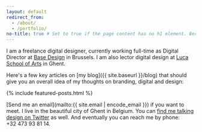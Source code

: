 ```yaml
---
layout: default
redirect_from:
  - /about/
  - /portfolio/
no-title: true # Set to true if the page content has no h1 element. Because if it has, we don't want the header text to be a h1.
---
```


I am a freelance digital designer, currently working full-time as Digital Director at [Base Design](https://basedesign.com) in Brussels. I am also lector digital design at [Luca School of Arts](http://www.luca-arts.be) in Ghent.

Here's a few key articles on [my blog]({{ site.baseurl }}/blog) that should give you an overall idea of my thoughts on branding, digital and design:

{% include featured-posts.html %}

[Send me an email](mailto:{{ site.email | encode_email }}) if you want to meet. I live in the beautiful city of Ghent in Belgium. You can [find me talking design on Twitter](https://twitter.com/bytte) as well. And eventually you can reach me by phone: +32&nbsp;473&nbsp;93&nbsp;81&nbsp;14.
